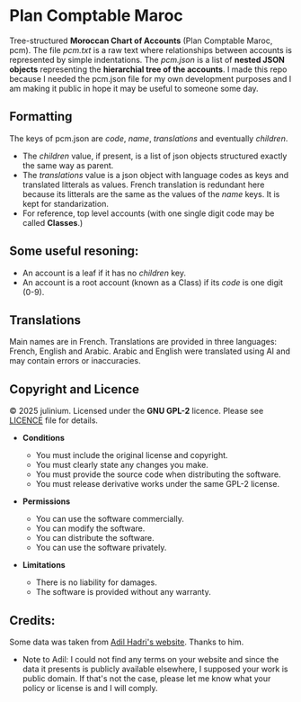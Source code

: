 # Plan Comptable Maroc
Tree-structured **Moroccan Chart of Accounts** (Plan Comptable Maroc, pcm). The file *pcm.txt* is a raw text where relationships between accounts is represented by simple indentations. The *pcm.json* is a list of **nested JSON objects** representing the **hierarchial tree of the accounts**. I made this repo because I needed the pcm.json file for my own development purposes and I am making it public in hope it may be useful to someone some day.
## Formatting
The keys of pcm.json are *code*, *name*, *translations* and eventually *children*. 
- The *children* value, if present, is a list of json objects structured exactly the same way as parent.
- The *translations* value is a json object with language codes as keys and translated litterals as values. French translation is redundant here because its litterals are the same as the values of the *name* keys. It is kept for standarization.
- For reference, top level accounts (with one single digit code may be called **Classes**.)
## Some useful resoning:
- An account is a leaf if it has no *children* key.
- An account is a root account (known as a Class) if its *code* is one digit (0-9).
## Translations
Main names are in French. Translations are provided in three languages: French, English and Arabic. 
Arabic and English were translated using AI and may contain errors or inaccuracies.

## Copyright and Licence
© 2025 julinium. Licensed under the **GNU GPL-2** licence. Please see [LICENCE](https://github.com/Julinium/plan_comptable_maroc/blob/main/LICENSE) file for details. 

- **Conditions**
  - You must include the original license and copyright.
  - You must clearly state any changes you make.
  - You must provide the source code when distributing the software.
  - You must release derivative works under the same GPL-2 license.

- **Permissions**
  - You can use the software commercially.
  - You can modify the software.
  - You can distribute the software.
  - You can use the software privately.

- **Limitations**
  - There is no liability for damages.
  - The software is provided without any warranty.
## Credits:
Some data was taken from [Adil Hadri's website](https://plancomptable.ma/). Thanks to him.
- Note to Adil: I could not find any terms on your website and since the data it presents is publicly available elsewhere, I supposed your work is public domain. If that's not the case, please let me know what your policy or license is and I will comply.
